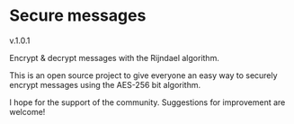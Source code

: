 # Secure messages
v.1.0.1

Encrypt &amp; decrypt messages with the Rijndael algorithm.

This is an open source project to give everyone an easy way to securely encrypt messages using the AES-256 bit algorithm.

I hope for the support of the community.
Suggestions for improvement are welcome!
